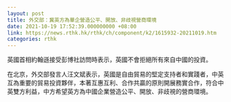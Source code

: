 ```yaml
---
layout: post
title: 外交部：冀英方為華企營造公平、開放、非歧視營商環境
date: 2021-10-19 17:52:39.000000000 +08:00
link: https://news.rthk.hk/rthk/ch/component/k2/1615932-20211019.htm
categories: rthk
---
```


英國首相約翰遜接受彭博社訪問時表示，英國不會拒絕所有來自中國的投資。

在北京，外交部發言人汪文斌表示，英國是自由貿易的堅定支持者和實踐者，中英互為重要的貿易投資夥伴，本著互惠互利、合作共贏的原則開展務實合作，符合中英雙方利益，中方希望英方為中國企業營造公平、開放、非歧視的營商環境。

